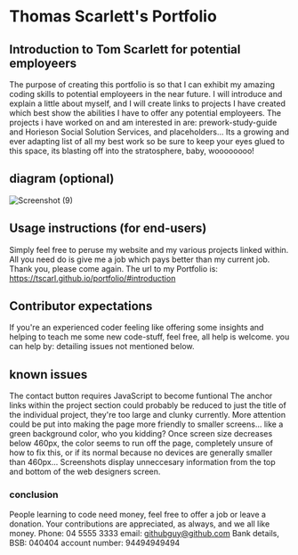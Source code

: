 # Thomas Scarlett's Portfolio

## Introduction to Tom Scarlett for potential employeers
The purpose of creating this portfolio is so that I can exhibit my amazing coding skills to potential employeers in the near future. I will introduce and explain a little about myself, and I will create links to projects I have created which best show the abilities I have to offer any potential employeers. The projects i have worked on and am interested in are: prework-study-guide and Horieson Social Solution Services, and placeholders...
Its a growing and ever adapting list of all my best work so be sure to keep your eyes glued to this space, its blasting off into the stratosphere, baby, woooooooo!

## diagram (optional)
![Screenshot (9)](https://user-images.githubusercontent.com/123338043/220012222-2925e3e2-03a4-4886-98a3-ca606aa8f605.png)

## Usage instructions (for end-users)
Simply feel free to peruse my website and my various projects linked within. All you need do is give me a job which pays better than my current job. Thank you, please come again. The url to my Portfolio is: https://tscarl.github.io/portfolio/#introduction

## Contributor expectations
If you're an experienced coder feeling like offering some insights and helping to teach me some new code-stuff, feel free, all help is welcome. you can help by: detailing issues not mentioned below.


## known issues
The contact button requires JavaScript to become funtional
The anchor links within the project section could probably be reduced to just the title of the individual project, they're too large and clunky currently.
More attention could be put into making the page more friendly to smaller screens... like a green background color, who you kidding?
Once screen size decreases below 460px, the color seems to run off the page, completely unsure of how to fix this, or if its normal because no devices are generally smaller than 460px...
Screenshots display unneccesary information from the top and bottom of the web designers screen.

### conclusion
People learning to code need money, feel free to offer a job or leave a donation. Your contributions are appreciated, as always, and we all like money.
Phone: 04 5555 3333        email: githubguy@github.com       Bank details, BSB: 040404   account number: 94494949494
